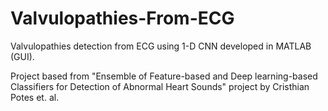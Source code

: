 # Valvulopathies-From-ECG
Valvulopathies detection from ECG using 1-D CNN developed in MATLAB (GUI).

Project based from "Ensemble of Feature-based and Deep learning-based Classifiers for Detection of Abnormal Heart Sounds" project by Cristhian Potes et. al.
